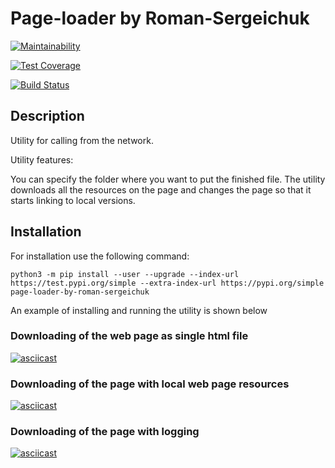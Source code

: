 # Page-loader by Roman-Sergeichuk

[![Maintainability](https://api.codeclimate.com/v1/badges/2acfcaa2ce739e74d45e/maintainability)](https://codeclimate.com/github/Roman-Sergeichuk/python-project-lvl3/maintainability)

[![Test Coverage](https://api.codeclimate.com/v1/badges/2acfcaa2ce739e74d45e/test_coverage)](https://codeclimate.com/github/Roman-Sergeichuk/python-project-lvl3/test_coverage)

[![Build Status](https://travis-ci.com/Roman-Sergeichuk/python-project-lvl3.svg?branch=master)](https://travis-ci.com/Roman-Sergeichuk/python-project-lvl3)

## Description

Utility for calling from the network.

Utility features:

You can specify the folder where you want to put the finished file.
The utility downloads all the resources on the page and changes the page so that it starts linking to local versions.

## Installation
For installation use the following command:

```python3 -m pip install --user --upgrade --index-url https://test.pypi.org/simple --extra-index-url https://pypi.org/simple page-loader-by-roman-sergeichuk```

An example of installing and running the utility is shown below

### Downloading of the web page as single html file
[![asciicast](https://asciinema.org/a/OnSawt87QlJKfVZvFe5EtIV2f.svg)](https://asciinema.org/a/OnSawt87QlJKfVZvFe5EtIV2f)
### Downloading of the page with local web page resources
[![asciicast](https://asciinema.org/a/bDnkMPCKI1dlKZnufiLttqLix.svg)](https://asciinema.org/a/bDnkMPCKI1dlKZnufiLttqLix)
### Downloading of the page with logging
[![asciicast](https://asciinema.org/a/FuaquONrFhtThvMwW22GDswy5.svg)](https://asciinema.org/a/FuaquONrFhtThvMwW22GDswy5)